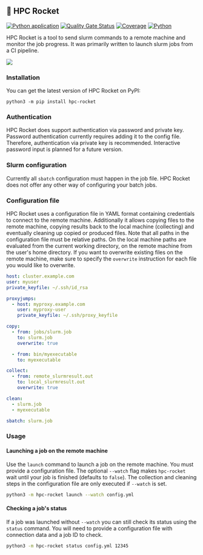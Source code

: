 ## 🚀 HPC Rocket

[![Python application](https://github.com/SvenMarcus/ssh-slurm-runner/actions/workflows/python-app.yml/badge.svg)](https://github.com/SvenMarcus/ssh-slurm-runner/actions/workflows/python-app.yml)
[![Quality Gate Status](https://sonarcloud.io/api/project_badges/measure?project=SvenMarcus_ssh-slurm-runner&metric=alert_status)](https://sonarcloud.io/dashboard?id=SvenMarcus_ssh-slurm-runner)
[![Coverage](https://sonarcloud.io/api/project_badges/measure?project=SvenMarcus_ssh-slurm-runner&metric=coverage)](https://sonarcloud.io/dashboard?id=SvenMarcus_ssh-slurm-runner)
[![Python](pythonversions.svg)](https://python.org)

HPC Rocket is a tool to send slurm commands to a remote machine and monitor the job progress. It was primarily written to launch slurm jobs from a CI pipeline.

![](demo/hpc-rocket-demo.gif)

### Installation

You can get the latest version of HPC Rocket on PyPI:
```
python3 -m pip install hpc-rocket
```

### Authentication

HPC Rocket does support authentication via password and private key. Password authentication currently requires adding it to the config file. Therefore, authentication via private key is recommended. Interactive password input is planned for a future version.

### Slurm configuration

Currently all `sbatch` configuration must happen in the job file.
HPC Rocket does not offer any other way of configuring your batch jobs.

### Configuration file

HPC Rocket uses a configuration file in YAML format containing credentials to connect to the remote machine. Additionally it allows copying files to the remote machine, copying results back to the local machine (collecting) and eventually cleaning up copied or produced files.
Note that all paths in the configuration file must be relative paths.
On the local machine paths are evaluated from the current working directory, on the remote machine from the user's home directory.
If you want to overwrite existing files on the remote machine, make sure to specify the `overwrite` instruction for each file you would like to overwrite.

```yaml
host: cluster.example.com
user: myuser
private_keyfile: ~/.ssh/id_rsa

proxyjumps:
  - host: myproxy.example.com
    user: myproxy-user
    private_keyfile: ~/.ssh/proxy_keyfile

copy:
  - from: jobs/slurm.job
    to: slurm.job
    overwrite: true

  - from: bin/myexecutable
    to: myexecutable

collect:
  - from: remote_slurmresult.out
    to: local_slurmresult.out
    overwrite: true

clean:
  - slurm.job
  - myexecutable

sbatch: slurm.job
```

### Usage

#### Launching a job on the remote machine

Use the `launch` command to launch a job on the remote machine. You must provide a configuration file. The optional `--watch` flag makes `hpc-rocket` wait until your job is finished (defaults to `false`). The collection and cleaning steps in the configuration file are only executed if `--watch` is set.

```bash
python3 -m hpc-rocket launch --watch config.yml
```

#### Checking a job's status

If a job was launched without `--watch` you can still check its status using the `status` command.
You will need to provide a configuration file with connection data and a job ID to check.

```bash
python3 -m hpc-rocket status config.yml 12345
```

